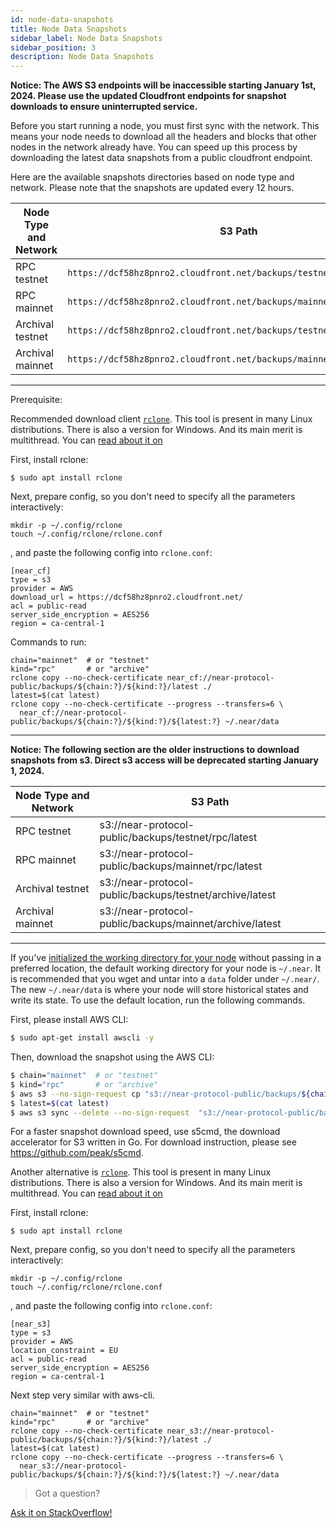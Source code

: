 ```yaml
---
id: node-data-snapshots
title: Node Data Snapshots
sidebar_label: Node Data Snapshots
sidebar_position: 3
description: Node Data Snapshots
---
```


**Notice: The AWS S3 endpoints will be inaccessible starting January 1st, 2024. Please use the updated Cloudfront endpoints for snapshot downloads to ensure uninterrupted service.**

Before you start running a node, you must first sync with the network. This means your node needs to download all the headers and blocks that other nodes in the network already have. You can speed up this process by downloading the latest data snapshots from a public cloudfront endpoint.

Here are the available snapshots directories based on node type and network. Please note that the snapshots are updated every 12 hours.


| Node Type and Network| S3 Path                                                                  |
| -------------------- | ------------------------------------------------------------------------ |
| RPC testnet          | `https://dcf58hz8pnro2.cloudfront.net/backups/testnet/rpc/latest`        |
| RPC mainnet          | `https://dcf58hz8pnro2.cloudfront.net/backups/mainnet/rpc/latest`        |
| Archival testnet     | `https://dcf58hz8pnro2.cloudfront.net/backups/testnet/archive/latest`    |
| Archival mainnet     | `https://dcf58hz8pnro2.cloudfront.net/backups/mainnet/archive/latest`    |

----
Prerequisite:

Recommended download client [`rclone`](https://rclone.org). 
This tool is present in many Linux distributions. There is also a version for Windows.
And its main merit is multithread.
You can [read about it on](https://rclone.org)

First, install rclone:
```
$ sudo apt install rclone
```
Next, prepare config, so you don't need to specify all the parameters interactively:
```
mkdir -p ~/.config/rclone
touch ~/.config/rclone/rclone.conf
```

, and paste the following config into `rclone.conf`:
```
[near_cf]
type = s3
provider = AWS
download_url = https://dcf58hz8pnro2.cloudfront.net/
acl = public-read
server_side_encryption = AES256
region = ca-central-1

```
Commands to run:
```
chain="mainnet"  # or "testnet"
kind="rpc"       # or "archive"
rclone copy --no-check-certificate near_cf://near-protocol-public/backups/${chain:?}/${kind:?}/latest ./
latest=$(cat latest)
rclone copy --no-check-certificate --progress --transfers=6 \
  near_cf://near-protocol-public/backups/${chain:?}/${kind:?}/${latest:?} ~/.near/data
```

----


**Notice: The following section are the older instructions to download snapshots from s3. Direct s3 access will be deprecated starting January 1, 2024.**


| Node Type and Network| S3 Path                                                       |
| -------------------- | ------------------------------------------------------------- |
| RPC testnet          | s3://near-protocol-public/backups/testnet/rpc/latest          |
| RPC mainnet          | s3://near-protocol-public/backups/mainnet/rpc/latest          |
| Archival testnet     | s3://near-protocol-public/backups/testnet/archive/latest      |
| Archival mainnet     | s3://near-protocol-public/backups/mainnet/archive/latest      |


----


If you've [initialized the working directory for your node](/validator/compile-and-run-a-node#3-initialize-working-directory-1) without passing in a preferred location, the default working directory for your node is `~/.near`. It is recommended that you wget and untar into a `data` folder under `~/.near/`. The new `~/.near/data` is where your node will store historical states and write its state. To use the default location, run the following commands.

First, please install AWS CLI:
```bash
$ sudo apt-get install awscli -y
```

Then, download the snapshot using the AWS CLI:
```bash
$ chain="mainnet"  # or "testnet"
$ kind="rpc"       # or "archive"
$ aws s3 --no-sign-request cp "s3://near-protocol-public/backups/${chain:?}/${kind:?}/latest" .
$ latest=$(cat latest)
$ aws s3 sync --delete --no-sign-request  "s3://near-protocol-public/backups/${chain:?}/${kind:?}/${latest:?}" ~/.near/data
```

For a faster snapshot download speed, use s5cmd, the download accelerator for S3 written in Go. For download instruction, please see https://github.com/peak/s5cmd.

Another alternative is [`rclone`](https://rclone.org). 
This tool is present in many Linux distributions. There is also a version for Windows.
And its main merit is multithread.
You can [read about it on](https://rclone.org)

First, install rclone:
```
$ sudo apt install rclone
```
Next, prepare config, so you don't need to specify all the parameters interactively:
```
mkdir -p ~/.config/rclone
touch ~/.config/rclone/rclone.conf
```

, and paste the following config into `rclone.conf`:
```
[near_s3]
type = s3
provider = AWS
location_constraint = EU
acl = public-read
server_side_encryption = AES256
region = ca-central-1
```
Next step very similar with aws-cli. 
```
chain="mainnet"  # or "testnet"
kind="rpc"       # or "archive"
rclone copy --no-check-certificate near_s3://near-protocol-public/backups/${chain:?}/${kind:?}/latest ./
latest=$(cat latest)
rclone copy --no-check-certificate --progress --transfers=6 \
  near_s3://near-protocol-public/backups/${chain:?}/${kind:?}/${latest:?} ~/.near/data
```

>Got a question?
<a href="https://stackoverflow.com/questions/tagged/nearprotocol">
  <h8>Ask it on StackOverflow!</h8></a>
